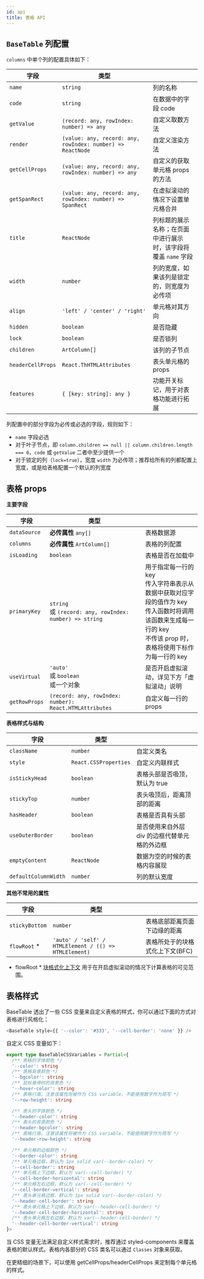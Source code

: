 ```yaml
---
id: api
title: 表格 API
---
```


## `BaseTable` 列配置

`columns` 中单个列的配置具体如下：

| 字段              | 类型                                                       |                                                                |
| ----------------- | ---------------------------------------------------------- | -------------------------------------------------------------- |
| `name`            | `string`                                                   | 列的名称                                                       |
| `code`            | `string`                                                   | 在数据中的字段 code                                            |
| `getValue`        | `(record: any, rowIndex: number) => any`                   | 自定义取数方法                                                 |
| `render`          | `(value: any, record: any, rowIndex: number) => ReactNode` | 自定义渲染方法                                                 |
| `getCellProps`    | `(value: any, record: any, rowIndex: number) => any`       | 自定义的获取单元格 props 的方法                                |
| `getSpanRect`     | `(value: any, record: any, rowIndex: number) => SpanRect`  | 在虚拟滚动的情况下设置单元格合并                               |
| `title`           | `ReactNode`                                                | 列标题的展示名称；在页面中进行展示时，该字段将覆盖 `name` 字段 |
| `width`           | `number`                                                   | 列的宽度，如果该列是锁定的，则宽度为必传项                     |
| `align`           | `'left' / 'center' / 'right'`                              | 单元格对其方向                                                 |
| `hidden`          | `boolean`                                                  | 是否隐藏                                                       |
| `lock`            | `boolean`                                                  | 是否锁列                                                       |
| `children`        | `ArtColumn[]`                                              | 该列的子节点                                                   |
| `headerCellProps` | `React.ThHTMLAttributes`                                   | 表头单元格的 props                                             |
| `features`        | `{ [key: string]: any }`                                   | 功能开关标记，用于对表格功能进行拓展                           |

列配置中的部分字段为必传或必选的字段，规则如下：

- `name` 字段必选
- 对于叶子节点，即 `column.children == null || column.children.length === 0`，`code` 或 `getValue` 二者中至少提供一个
- 对于锁定的列（`lock=true`），宽度 `width` 为必传项；推荐给所有的列都配置上宽度，或是给表格配置一个默认的列宽度

## 表格 props

**主要字段**

| 字段          | 类型                                                          |                                                                                                                                                                         |
| ------------- | ------------------------------------------------------------- | ----------------------------------------------------------------------------------------------------------------------------------------------------------------------- |
| `dataSource`  | **必传属性** `any[]`                                          | 表格数据源                                                                                                                                                              |
| `columns`     | **必传属性** `ArtColumn[]`                                    | 表格的列配置                                                                                                                                                            |
| `isLoading`   | `boolean`                                                     | 表格是否在加载中                                                                                                                                                        |
| `primaryKey`  | `string` <br/> 或 `(record: any, rowIndex: number) => string` | 用于指定每一行的 key<br/>传入字符串表示从数据中获取对应字段的值作为 key<br/>传入函数时将调用该函数来生成每一行的 key<br/>不传该 prop 时，表格将使用下标作为每一行的 key |
| `useVirtual`  | `'auto'` <br/> 或 `boolean` <br/> 或一个对象                  | 是否开启虚拟滚动，详见下方「虚拟滚动」说明                                                                                                                              |
| `getRowProps` | `(record: any, rowIndex: number): React.HTMLAttributes`       | 自定义每一行的 props                                                                                                                                                    |

**表格样式与结构**

| 字段                 | 类型                  |                                               |
| -------------------- | --------------------- | --------------------------------------------- |
| `className`          | `number`              | 自定义类名                                    |
| `style`              | `React.CSSProperties` | 自定义内联样式                                |
| `isStickyHead`       | `boolean`             | 表格头部是否吸顶，默认为 true                 |
| `stickyTop`          | `number`              | 表头吸顶后，距离顶部的距离                    |
| `hasHeader`          | `boolean`             | 表格是否具有头部                              |
| `useOuterBorder`     | `boolean`             | 是否使用来自外层 div 的边框代替单元格的外边框 |
| `emptyContent`       | `ReactNode`           | 数据为空的时候的表格内容展现                  |
| `defaultColumnWidth` | `number`              | 列的默认宽度                                  |

**其他不常用的属性**

| 字段           | 类型                                                  |                                 |
| -------------- | ----------------------------------------------------- | ------------------------------- |
| `stickyBottom` | `number`                                              | 表格底部距离页面下边缘的距离    |
| `flowRoot` \*  | `'auto' / 'self' / HTMLElement / (() => HTMLElement)` | 表格所处于的块格式化上下文(BFC) |

- flowRoot \* [块格式化上下文](https://developer.mozilla.org/zh-CN/docs/Web/Guide/CSS/Block_formatting_context) 用于在开启虚拟滚动的情况下计算表格的可见范围。

## 表格样式

BaseTable 透出了一些 CSS 变量来自定义表格的样式，你可以通过下面的方式对表格进行风格化：

```js
<BaseTable style={{ '--color': '#333', '--cell-border': 'none' }} />
```

自定义 CSS 变量如下：

```typescript
export type BaseTableCSSVariables = Partial<{
  /** 表格的字体颜色 */
  '--color': string
  /** 表格背景颜色 */
  '--bgcolor': string
  /** 鼠标悬停时的背景色 */
  '--hover-color': string
  /** 表格行高，注意该属性将被作为 CSS variable，不能使用数字作为简写 */
  '--row-height': string

  /** 表头的字体颜色 */
  '--header-color': string
  /** 表头的背景颜色 */
  '--header-bgcolor': string
  /** 表格行高，注意该属性将被作为 CSS variable，不能使用数字作为简写 */
  '--header-row-height': string

  /** 单元格的边框颜色 */
  '--border-color': string
  /** 单元格边框，默认为 1px solid var(--border-color) */
  '--cell-border': string
  /** 单元格上下边框，默认为 var(--cell-border) */
  '--cell-border-horizontal': string
  /** 单元格左右边框，默认为 var(--cell-border) */
  '--cell-border-vertical': string
  /** 表头单元格边框，默认为 1px solid var(--border-color) */
  '--header-cell-border': string
  /** 表头单元格上下边框，默认为 var(--header-cell-border) */
  '--header-cell-border-horizontal': string
  /** 表头单元格左右边框，默认为 var(--header-cell-border) */
  '--header-cell-border-vertical': string
}>
```

当 CSS 变量无法满足自定义样式需求时，推荐通过 styled-components 来覆盖表格的默认样式。表格内各部分的 CSS 类名可以通过 `Classes` 对象来获取。

在更精细的场景下，可以使用 getCellProps/headerCellProps 来定制每个单元格的样式。
